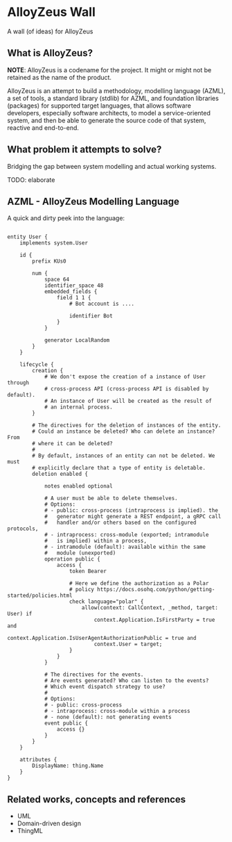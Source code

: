 # AlloyZeus Wall
A wall (of ideas) for AlloyZeus

## What is AlloyZeus?

**NOTE**: AlloyZeus is a codename for the project. It might or might not be
retained as the name of the product.

AlloyZeus is an attempt to build a methodology, modelling language (AZML), a
set of tools, a standard library (stdlib) for AZML, and foundation libraries
(packages) for supported target languages, that allows software developers,
especially software architects, to model a service-oriented system, and then
be able to generate the source code of that system, reactive and end-to-end.

## What problem it attempts to solve?

Bridging the gap between system modelling and actual working systems.

TODO: elaborate

## AZML - AlloyZeus Modelling Language

A quick and dirty peek into the language:

```

entity User {
    implements system.User

    id {
        prefix KUs0

        num {
            space 64
            identifier_space 48
            embedded_fields {
                field 1 1 {
                    # Bot account is ....

                    identifier Bot
                }
            }

            generator LocalRandom
        }
    }

    lifecycle {
        creation {
            # We don't expose the creation of a instance of User through
            # cross-process API (cross-process API is disabled by default).
            # An instance of User will be created as the result of
            # an internal process.
        }

        # The directives for the deletion of instances of the entity.
        # Could an instance be deleted? Who can delete an instance? From
        # where it can be deleted?
        #
        # By default, instances of an entity can not be deleted. We must
        # explicitly declare that a type of entity is deletable.
        deletion enabled {
        
            notes enabled optional

            # A user must be able to delete themselves.
            # Options:
            # - public: cross-process (intraprocess is implied). the
            #   generator might generate a REST endpoint, a gRPC call
            #   handler and/or others based on the configured protocols,
            # - intraprocess: cross-module (exported; intramodule
            #   is implied) within a process,
            # - intramodule (default): available within the same
            #   module (unexported)
            operation public {
                access {
                    token Bearer
                    
                    # Here we define the authorization as a Polar
                    # policy https://docs.osohq.com/python/getting-started/policies.html
                    check language="polar" {
                        allow(context: CallContext, _method, target: User) if
                            context.Application.IsFirstParty = true and
                            context.Application.IsUserAgentAuthorizationPublic = true and
                            context.User = target;
                    }
                }
            }

            # The directives for the events.
            # Are events generated? Who can listen to the events?
            # Which event dispatch strategy to use?
            #
            # Options:
            # - public: cross-process
            # - intraprocess: cross-module within a process
            # - none (default): not generating events
            event public {
                access {}
            }
        }
    }

    attributes {
        DisplayName: thing.Name
    }
}

```

## Related works, concepts and references

- UML
- Domain-driven design
- ThingML
